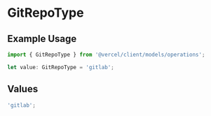 # GitRepoType

## Example Usage

```typescript
import { GitRepoType } from '@vercel/client/models/operations';

let value: GitRepoType = 'gitlab';
```

## Values

```typescript
'gitlab';
```
